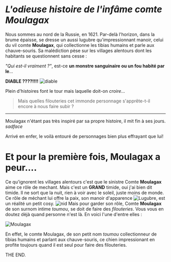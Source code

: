 # *L'odieuse histoire de l'infâme comte Moulagax*

Nous sommes au nord de la Russie, en 1621. Par-delà l'horizon, dans la brume épaisse, se dresse un aussi lugubre qu'impressionnant manoir, celui du vil comte **Moulagax**, qui collectionne les tibias humains et parle aux chauve-souris. Sa malédiction pèse sur les villages alentours dont les habitants se questionnent sans cesse :

*"Qui est-il vraiment ?"*, est-ce **un monstre sanguinaire ou un fou habité par le**...

**DIABLE ????!!!!** ![diable](https://lh4.googleusercontent.com/proxy/6ypNMDUDexZT0gquyZjgm7CyPPEO8aDGWWOcdWqzS6v66A3MgVHEs1qTzsD1M1VnLZ3oPEJsqQ01B6VGYV6aaRSxo5-9-g4W "EL DIABLO")

Plein d'histoires font le tour mais laquelle doit-on *croire*...



> Mais quelles filouteries cet immonde personnage s'apprête-t-il encore à nous faire subir ?

_____

Moulagax n'étant pas très inspiré par sa propre histoire, il mit fin à ses jours. *sadface* 

Arrivé en enfer, le voilà entouré de personnages bien plus effrayant que lui!

Et pour la première fois, Moulagax a peur....
=======
Ce qu'ignorent les villages alentours c'est que le sinistre Comte **Moulagax** aime ce rôle de mechant. Mais c'est un **GRAND** timide, oui j'ai bien dit timide. Il ne sort que la nuit, rien à voir avec le soleil, juste moins de monde.
Ce rôle de méchant lui offre la paix, son manoir d'apparence ![Lugubre](https://lemarcal.files.wordpress.com/2013/10/252.jpg), est un réalité un petit cosy. ![nid](https://www.vv-artdesign.com/wp-content/uploads/2015/11/Salon-cosy-ambiance-chalet.jpg "Chalet lugubre")
Mais pour garder son rôle, Comte **Moulagax** de son surnom intime *toumou*, se doit de faire des *filouteries*. Vous vous en doutez dèjà quand personne n'est là. En voici l'une d'entre elles :

![Moulagax](https://animaals.com/wp-content/uploads/2015/06/betise-chien-4.jpg)

En effet, le comte Moulagax, de son petit nom *toumou* collectionneur de tibias humains et parlant aux chauve-souris, ce chien impressionant en profite toujours quand il est seul pour faire des filouteries.

THE END.